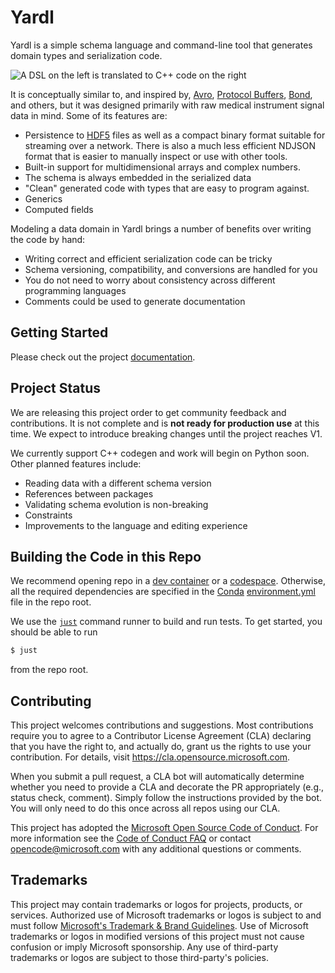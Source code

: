 # Yardl

Yardl is a simple schema language and command-line tool that generates domain
types and serialization code.

![A DSL on the left is translated to C++ code on the
right](docs/images/overview.png)

It is conceptually similar to, and inspired by, [Avro](https://avro.apache.org/),
[Protocol Buffers](https://developers.google.com/protocol-buffers),
[Bond](https://microsoft.github.io/bond/), and others, but it was designed
primarily with raw medical instrument signal data in mind. Some of its features
are:

- Persistence to [HDF5](https://www.hdfgroup.org/solutions/hdf5/) files as well
  as a compact binary format suitable for streaming over a network. There is
  also a much less efficient NDJSON format that is easier to manually inspect or
  use with other tools.
- Built-in support for multidimensional arrays and complex numbers.
- The schema is always embedded in the serialized data
- "Clean" generated code with types that are easy to program against.
- Generics
- Computed fields

Modeling a data domain in Yardl brings a number of benefits over writing the
code by hand:

- Writing correct and efficient serialization code can be tricky
- Schema versioning, compatibility, and conversions are handled for you
- You do not need to worry about consistency across different programming
  languages
- Comments could be used to generate documentation

## Getting Started

Please check out the project [documentation](docs/docs.md).

## Project Status

We are releasing this project order to get community feedback and contributions.
It is not complete and is **not ready for production use** at this time. We
expect to introduce breaking changes until the project reaches V1.

We currently support C++ codegen and work will begin on Python soon. Other
planned features include:

- Reading data with a different schema version
- References between packages
- Validating schema evolution is non-breaking
- Constraints
- Improvements to the language and editing experience

## Building the Code in this Repo

We recommend opening repo in a [dev
container](https://code.visualstudio.com/docs/devcontainers/containers) or a
[codespace](https://docs.github.com/en/codespaces/overview). Otherwise, all the
required dependencies are specified in the
[Conda](https://docs.conda.io/en/latest/) [environment.yml](environment.yml)
file in the repo root.

We use the [`just`](https://github.com/casey/just) command runner to build and run tests. To get
started, you should be able to run

```bash
$ just
```

from the repo root.

## Contributing

This project welcomes contributions and suggestions.  Most contributions require
you to agree to a Contributor License Agreement (CLA) declaring that you have
the right to, and actually do, grant us the rights to use your contribution. For
details, visit https://cla.opensource.microsoft.com.

When you submit a pull request, a CLA bot will automatically determine whether
you need to provide a CLA and decorate the PR appropriately (e.g., status check,
comment). Simply follow the instructions provided by the bot. You will only need
to do this once across all repos using our CLA.

This project has adopted the [Microsoft Open Source Code of
Conduct](https://opensource.microsoft.com/codeofconduct/). For more information
see the [Code of Conduct
FAQ](https://opensource.microsoft.com/codeofconduct/faq/) or contact
[opencode@microsoft.com](mailto:opencode@microsoft.com) with any additional
questions or comments.

## Trademarks

This project may contain trademarks or logos for projects, products, or
services. Authorized use of Microsoft trademarks or logos is subject to and must
follow [Microsoft's Trademark & Brand
Guidelines](https://www.microsoft.com/en-us/legal/intellectualproperty/trademarks/usage/general).
Use of Microsoft trademarks or logos in modified versions of this project must
not cause confusion or imply Microsoft sponsorship. Any use of third-party
trademarks or logos are subject to those third-party's policies.
